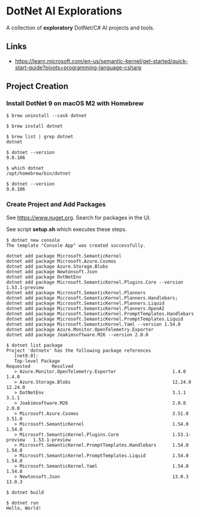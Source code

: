 # DotNet AI Explorations

A collection of **exploratory** DotNet/C# AI projects and tools.

## Links

- https://learn.microsoft.com/en-us/semantic-kernel/get-started/quick-start-guide?pivots=programming-language-csharp

## Project Creation

### Install DotNet 9 on macOS M2 with Homebrew

```
$ brew uninstall --cask dotnet

$ brew install dotnet

$ brew list | grep dotnet
dotnet

$ dotnet --version
9.0.106

$ which dotnet
/opt/homebrew/bin/dotnet

$ dotnet --version
9.0.106
```

### Create Project and Add Packages

See https://www.nuget.org.  Search for packages in the UI.

See script **setup.sh** which executes these steps.

```
$ dotnet new console
The template "Console App" was created successfully.

dotnet add package Microsoft.SemanticKernel
dotnet add package Microsoft.Azure.Cosmos
dotnet add package Azure.Storage.Blobs
dotnet add package Newtonsoft.Json
dotnet add package DotNetEnv
dotnet add package Microsoft.SemanticKernel.Plugins.Core --version 1.53.1-preview
dotnet add package Microsoft.SemanticKernel.Planners 
dotnet add package Microsoft.SemanticKernel.Planners.Handlebars;
dotnet add package Microsoft.SemanticKernel.Planners.Liquid
dotnet add package Microsoft.SemanticKernel.Planners.OpenAI
dotnet add package Microsoft.SemanticKernel.PromptTemplates.Handlebars
dotnet add package Microsoft.SemanticKernel.PromptTemplates.Liquid
dotnet add package Microsoft.SemanticKernel.Yaml --version 1.54.0
dotnet add package Azure.Monitor.OpenTelemetry.Exporter
dotnet add package Joakimsoftware.M26 --version 2.0.0

$ dotnet list package
Project 'dotnetx' has the following package references
   [net9.0]:
   Top-level Package                                          Requested        Resolved
   > Azure.Monitor.OpenTelemetry.Exporter                     1.4.0            1.4.0
   > Azure.Storage.Blobs                                      12.24.0          12.24.0
   > DotNetEnv                                                3.1.1            3.1.1
   > Joakimsoftware.M26                                       2.0.0            2.0.0
   > Microsoft.Azure.Cosmos                                   3.51.0           3.51.0
   > Microsoft.SemanticKernel                                 1.54.0           1.54.0
   > Microsoft.SemanticKernel.Plugins.Core                    1.53.1-preview   1.53.1-preview
   > Microsoft.SemanticKernel.PromptTemplates.Handlebars      1.54.0           1.54.0
   > Microsoft.SemanticKernel.PromptTemplates.Liquid          1.54.0           1.54.0
   > Microsoft.SemanticKernel.Yaml                            1.54.0           1.54.0
   > Newtonsoft.Json                                          13.0.3           13.0.3

$ dotnet build

$ dotnet run
Hello, World!
```
